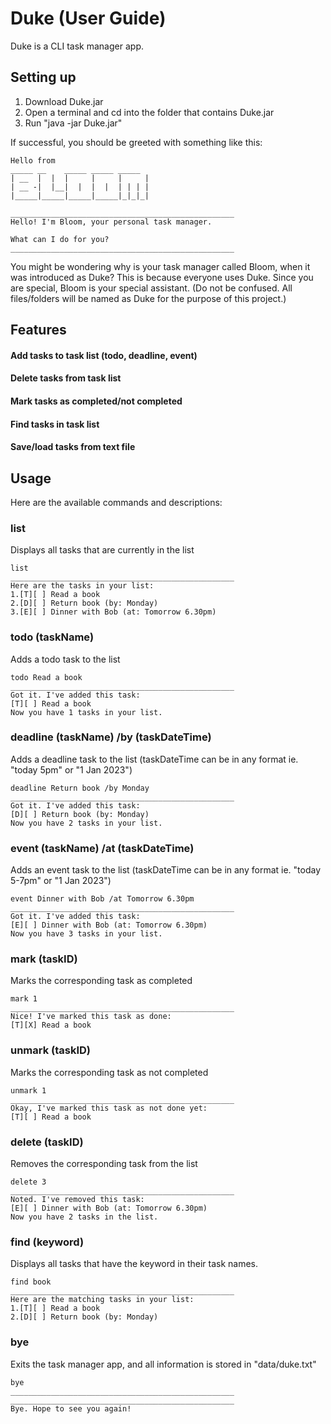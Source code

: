 # Duke (User Guide)

Duke is a CLI task manager app.

## Setting up

1. Download Duke.jar
2. Open a terminal and cd into the folder that contains Duke.jar
3. Run "java -jar Duke.jar"

If successful, you should be greeted with something like this:

   ```
   Hello from
 _____ __    _____ _____ _____
| __  |  |  |     |     |     |
| __ -|  |__|  |  |  |  | | | |
|_____|_____|_____|_____|_|_|_|

__________________________________________________
Hello! I'm Bloom, your personal task manager.

What can I do for you?
__________________________________________________
   ```
   
You might be wondering why is your task manager called Bloom, when it was introduced as Duke?
This is because everyone uses Duke. Since you are special, Bloom is your special assistant.
(Do not be confused. All files/folders will be named as Duke for the purpose of this project.)

## Features

#### Add tasks to task list (todo, deadline, event)
#### Delete tasks from task list
#### Mark tasks as completed/not completed
#### Find tasks in task list
#### Save/load tasks from text file

## Usage

Here are the available commands and descriptions:

### list 
Displays all tasks that are currently in the list
```
list
__________________________________________________
Here are the tasks in your list:
1.[T][ ] Read a book
2.[D][ ] Return book (by: Monday)
3.[E][ ] Dinner with Bob (at: Tomorrow 6.30pm)
```

### todo (taskName) 
Adds a todo task to the list
```
todo Read a book
__________________________________________________
Got it. I've added this task:
[T][ ] Read a book
Now you have 1 tasks in your list.
```

### deadline (taskName) /by (taskDateTime)
Adds a deadline task to the list (taskDateTime can be in any format ie. "today 5pm" or "1 Jan 2023")
```
deadline Return book /by Monday
__________________________________________________
Got it. I've added this task:
[D][ ] Return book (by: Monday)
Now you have 2 tasks in your list.
```

### event (taskName) /at (taskDateTime)
Adds an event task to the list (taskDateTime can be in any format ie. "today 5-7pm" or "1 Jan 2023")
```
event Dinner with Bob /at Tomorrow 6.30pm
__________________________________________________
Got it. I've added this task:
[E][ ] Dinner with Bob (at: Tomorrow 6.30pm)
Now you have 3 tasks in your list.
```

### mark (taskID)
Marks the corresponding task as completed
```
mark 1
__________________________________________________
Nice! I've marked this task as done:
[T][X] Read a book
```

### unmark (taskID)
Marks the corresponding task as not completed
```
unmark 1
__________________________________________________
Okay, I've marked this task as not done yet:
[T][ ] Read a book
```

### delete (taskID)
Removes the corresponding task from the list
```
delete 3
__________________________________________________
Noted. I've removed this task:
[E][ ] Dinner with Bob (at: Tomorrow 6.30pm)
Now you have 2 tasks in the list.
```

### find (keyword)
Displays all tasks that have the keyword in their task names.
```
find book
__________________________________________________
Here are the matching tasks in your list:
1.[T][ ] Read a book
2.[D][ ] Return book (by: Monday)
```

### bye
Exits the task manager app, and all information is stored in "data/duke.txt"
```
bye
__________________________________________________
__________________________________________________
Bye. Hope to see you again!
```
